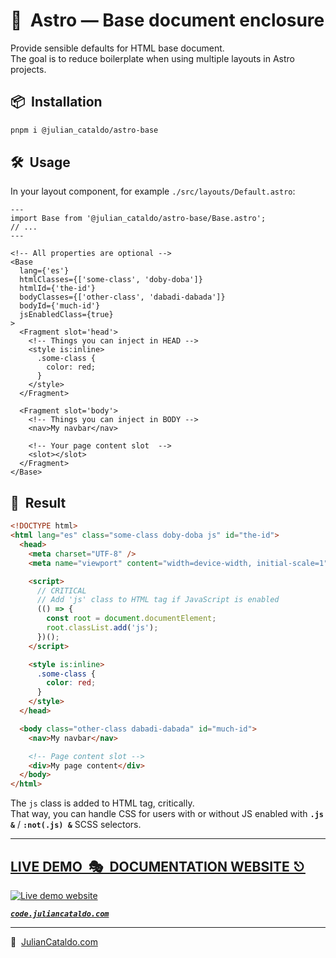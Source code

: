 # 🚀  Astro — Base document enclosure

Provide sensible defaults for HTML base document.  
The goal is to reduce boilerplate when using multiple layouts in Astro projects.

## 📦  Installation

```sh
pnpm i @julian_cataldo/astro-base
```

## 🛠  Usage

In your layout component, for example `./src/layouts/Default.astro`:

```astro
---
import Base from '@julian_cataldo/astro-base/Base.astro';
// ...
---

<!-- All properties are optional -->
<Base
  lang={'es'}
  htmlClasses={['some-class', 'doby-doba']}
  htmlId={'the-id'}
  bodyClasses={['other-class', 'dabadi-dabada']}
  bodyId={'much-id'}
  jsEnabledClass={true}
>
  <Fragment slot='head'>
    <!-- Things you can inject in HEAD -->
    <style is:inline>
      .some-class {
        color: red;
      }
    </style>
  </Fragment>

  <Fragment slot='body'>
    <!-- Things you can inject in BODY -->
    <nav>My navbar</nav>

    <!-- Your page content slot  -->
    <slot></slot>
  </Fragment>
</Base>
```

## 🎉  Result

```html
<!DOCTYPE html>
<html lang="es" class="some-class doby-doba js" id="the-id">
  <head>
    <meta charset="UTF-8" />
    <meta name="viewport" content="width=device-width, initial-scale=1" />

    <script>
      // CRITICAL
      // Add 'js' class to HTML tag if JavaScript is enabled
      (() => {
        const root = document.documentElement;
        root.classList.add('js');
      })();
    </script>

    <style is:inline>
      .some-class {
        color: red;
      }
    </style>
  </head>

  <body class="other-class dabadi-dabada" id="much-id">
    <nav>My navbar</nav>

    <!-- Page content slot -->
    <div>My page content</div>
  </body>
</html>
```

The `js` class is added to HTML tag, critically.  
That way, you can handle CSS for users with or without JS enabled
with **`.js &`** / **`:not(.js) &`** SCSS selectors.

<div class="git-footer">

---

## [LIVE DEMO  🎭  DOCUMENTATION WEBSITE ⎋](https://code.juliancataldo.com/)

[![Live demo website](https://code.juliancataldo.com/poster.png)](https://code.juliancataldo.com)

**_[`code.juliancataldo.com`](https://code.juliancataldo.com/)_**

---

🔗  [JulianCataldo.com](https://www.juliancataldo.com/)

</div>
